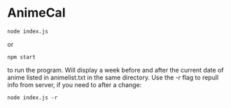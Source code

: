 AnimeCal
======

    node index.js
or

    npm start
to run the program. Will display a week before and after the current date of
anime listed in animelist.txt in the same directory.
Use the -r flag to repull info from server, if you need to after a change:

    node index.js -r
